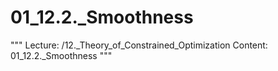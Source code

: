 # 01_12.2._Smoothness

"""
Lecture: /12._Theory_of_Constrained_Optimization
Content: 01_12.2._Smoothness
"""

